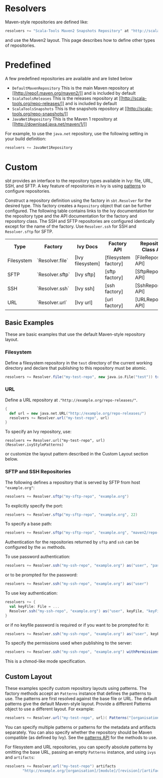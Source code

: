 [patterns]: http://ant.apache.org/ivy/history/latest-milestone/concept.html#patterns
[Patterns API]: http://simple-build-tool.googlecode.com/svn/artifacts/latest/api/sbt/Patterns$object.html
[Ivy filesystem]: http://ant.apache.org/ivy/history/latest-milestone/resolver/filesystem.html (Ivy)
[filesystem factory]: http://simple-build-tool.googlecode.com/svn/artifacts/latest/api/sbt/Resolver$object.file$object.html
[FileRepository API]: http://simple-build-tool.googlecode.com/svn/artifacts/latest/api/sbt/FileRepository.html
[Ivy sftp]: http://ant.apache.org/ivy/history/latest-milestone/resolver/sftp.html
[sftp factory]: http://simple-build-tool.googlecode.com/svn/artifacts/latest/api/sbt/Resolver$object.Define.html
[SftpRepository API]: http://simple-build-tool.googlecode.com/svn/artifacts/latest/api/sbt/SftpRepository.html
[Ivy ssh]: http://ant.apache.org/ivy/history/latest-milestone/resolver/ssh.html
[ssh factory]: http://simple-build-tool.googlecode.com/svn/artifacts/latest/api/sbt/Resolver$object.Define.html
[SshRepository API]: http://simple-build-tool.googlecode.com/svn/artifacts/latest/api/sbt/SshRepository.html
[Ivy url]: http://ant.apache.org/ivy/history/latest-milestone/resolver/url.html
[url factory]: http://simple-build-tool.googlecode.com/svn/artifacts/latest/api/sbt/Resolver$object.url$object.html
[URLRepository API]: http://simple-build-tool.googlecode.com/svn/artifacts/latest/api/sbt/URLRepository.html

# Resolvers

Maven-style repositories are defined like:
```scala
resolvers += "Scala-Tools Maven2 Snapshots Repository" at "http://scala-tools.org/repo-snapshots"
```
and use the Maven2 layout.  This page describes how to define other types of repositories. 

# Predefined

A few predefined repositories are available and are listed below

* `DefaultMavenRepository`
 This is the main Maven repository at [[http://repo1.maven.org/maven2/]] and is included by default
* `ScalaToolsReleases`
 This is the releases repository at [[http://scala-tools.org/repo-releases/]] and is included by default
* `ScalaToolsSnapshots`
 This is the snapshots repository at [[http://scala-tools.org/repo-snapshots/]]
* `JavaNet1Repository`
 This is the Maven 1 repository at [[http://download.java.net/maven/1/]]

For example, to use the `java.net` repository, use the following setting in your build definition:
```scala
resolvers += JavaNet1Repository
```

# Custom

sbt provides an interface to the repository types available in Ivy: file, URL, SSH, and SFTP.  A key feature of repositories in Ivy is using [patterns] to configure repositories.

Construct a repository definition using the factory in `sbt.Resolver` for the desired type.  This factory creates a `Repository` object that can be further configured.  The following table contains links to the Ivy documentation for the repository type and the API documentation for the factory and repository class.  The SSH and SFTP repositories are configured identically except for the name of the factory.  Use `Resolver.ssh` for SSH and `Resolver.sftp` for SFTP.

<table>
<th>Type</th><th>Factory</th><th>Ivy Docs</th><th>Factory API</th><th>Repository Class API</th>
<tr></td><td>Filesystem</td><td>`Resolver.file`</td><td>[Ivy filesystem]</td><td>[filesystem factory]</td><td>[FileRepository API]</td></tr>
<tr></td><td>SFTP</td><td>`Resolver.sftp`</td><td>[Ivy sftp]</td><td>[sftp factory]</td><td>[SftpRepository API]</td></tr>
<tr></td><td>SSH</td><td>`Resolver.ssh`</td><td>[Ivy ssh]</td><td>[ssh factory]</td><td>[SshRepository API]</td></tr>
<tr></td><td>URL</td><td>`Resolver.url`</td><td>[Ivy url]</td><td>[url factory]</td><td>[URLRepository API]</td></tr>
</table>

## Basic Examples

These are basic examples that use the default Maven-style repository layout.

### Filesystem

Define a filesystem repository in the `test` directory  of the current working directory and declare that publishing to this repository must be atomic.
```scala
resolvers += Resolver.file("my-test-repo", new java.io.File("test")) transactional()
```

### URL

Define a URL repository at .`"http://example.org/repo-releases/"`.
```scala
{
  def url = new java.net.URL("http://example.org/repo-releases/")
  resolvers += Resolver.url("my-test-repo", url)
}
```

To specify an Ivy repository, use:
```
resolvers += Resolver.url("my-test-repo", url)(Resolver.ivyStylePatterns)
```
or customize the layout pattern described in the Custom Layout section below.

### SFTP and SSH Repositories

The following defines a repository that is served by SFTP from host `"example.org"`:
```scala
resolvers += Resolver.sftp("my-sftp-repo", "example.org")
```

To explicitly specify the port:
```scala
resolvers += Resolver.sftp("my-sftp-repo", "example.org", 22)
```

To specify a base path:
```scala
resolvers += Resolver.sftp("my-sftp-repo", "example.org", "maven2/repo-releases/")
```

Authentication for the repositories returned by `sftp` and `ssh` can be configured by the `as` methods.

To use password authentication:
```scala
resolvers += Resolver.ssh("my-ssh-repo", "example.org") as("user", "password")
```

or to be prompted for the password:
```scala
resolvers += Resolver.ssh("my-ssh-repo", "example.org") as("user")
```

To use key authentication:
```scala
resolvers += {
  val keyFile: File = ...
  Resolver.ssh("my-ssh-repo", "example.org") as("user", keyFile, "keyFilePassword")
}
```

or if no keyfile password is required or if you want to be prompted for it:
```scala
resolvers += Resolver.ssh("my-ssh-repo", "example.org") as("user", keyFile)
```

To specify the permissions used when publishing to the server:
```scala
resolvers += Resolver.ssh("my-ssh-repo", "example.org") withPermissions("0644")
```

This is a chmod-like mode specification.

## Custom Layout

These examples specify custom repository layouts using patterns.  The factory methods accept an `Patterns` instance that defines the patterns to use.  The patterns are first resolved against the base file or URL.  The default patterns give the default Maven-style layout.  Provide a different Patterns object to use a different layout.  For example:
```scala
resolvers += Resolver.url("my-test-repo", url)( Patterns("[organisation]/[module]/[revision]/[artifact].[ext]") )
```

You can specify multiple patterns or patterns for the metadata and artifacts separately.  You can also specify whether the repository should be Maven compatible (as defined by Ivy).  See the [patterns API] for the methods to use.

For filesystem and URL repositories, you can specify absolute patterns by omitting the base URL, passing an empty `Patterns` instance, and using `ivys` and `artifacts`:
```scala
resolvers += Resolver.url("my-test-repo") artifacts
        "http://example.org/[organisation]/[module]/[revision]/[artifact].[ext]"
```